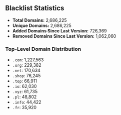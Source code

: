 ## Blacklist Statistics

- **Total Domains:** 2,686,225
- **Unique Domains:** 2,686,225
- **Added Domains Since Last Version:** 726,369
- **Removed Domains Since Last Version:** 1,062,060

### Top-Level Domain Distribution

-  `.com`: 1,227,563
-  `.org`: 229,382
-  `.net`: 170,634
-  `.shop`: 76,245
-  `.top`: 66,911
-  `.io`: 62,030
-  `.xyz`: 61,735
-  `.pl`: 48,802
-  `.info`: 44,422
-  `.fr`: 35,920
